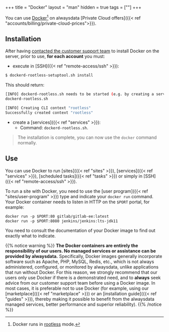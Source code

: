 +++
title = "Docker"
layout = "man"
hidden = true
tags = [""]
+++

You can use [Docker](https://www.docker.com/)[^1] on alwaysdata [Private Cloud offers]({{< ref "accounts/billing/private-cloud-prices">}}).

## Installation

After having [contacted the customer support team](https://admin.alwaysdata.com/support/add) to install Docker on the server, prior to use, **for each account** you must:

- execute in [SSH]({{< ref "remote-access/ssh" >}}):

```sh
$ dockerd-rootless-setuptool.sh install
```

This should return:

```sh
[INFO] dockerd-rootless.sh needs to be started (e.g. by creating a service):
dockerd-rootless.sh 

[INFO] Creating CLI context "rootless"
Successfully created context "rootless"
```

- create a [services]({{< ref "services" >}}):
    - Command: `dockerd-rootless.sh`.
    
> The installation is complete, you can now use the `docker` command normally.

## Use

You can use Docker to run [sites]({{< ref "sites" >}}), [services]({{< ref "services" >}}), [scheduled tasks]({{< ref "tasks" >}}) or simply in [SSH]({{< ref "remote-access/ssh" >}}).

To run a site with Docker, you need to use the [user program]({{< ref "sites/user-program" >}}) type and indicate your `docker run` command. Your Docker container needs to listen in HTTP on the `$PORT` portal, for example:

```txt
docker run -p $PORT:80 gitlab/gitlab-ee:latest
docker run -p $PORT:8080 jenkins/jenkins:lts-jdk11
```

You need to consult the documentation of your Docker image to find out exactly what to indicate.

{{% notice warning %}}
**The Docker containers are entirely the responsibility of our users. No managed services or assistance can be provided by alwaysdata.** Specifically, Docker images generally incorporate software such as Apache, PHP, MySQL, Redis, etc., which is not always administered, configured, or monitored by alwaysdata, unlike applications that run without Docker. For this reason, we strongly recommend that our users only use Docker if there is a demonstrated need, and to **always** seek advice from our customer support team before using a Docker image. In most cases, it is preferable not to use Docker (for example, using our [marketplace]({{< ref "marketplace" >}}) or an [installation guide]({{< ref "guides" >}}), thereby making it possible to benefit from the alwaysdata managed services, better performance and superior reliability).
{{% /notice %}}

[^1]: Docker runs in [rootless](https://docs.docker.com/engine/security/rootless/) mode.
